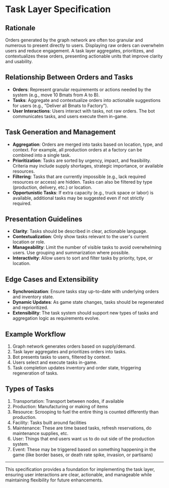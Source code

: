 # Task Layer Specification

## Rationale
Orders generated by the graph network are often too granular and numerous to present 
directly to users. Displaying raw orders can overwhelm users and reduce engagement. 
A task layer aggregates, prioritizes, and contextualizes these orders, presenting 
actionable units that improve clarity and usability.

## Relationship Between Orders and Tasks
- **Orders**: Represent granular requirements or actions needed by the system
    (e.g., move 10 Bmats from A to B).
- **Tasks**: Aggregate and contextualize orders into actionable suggestions for
  users (e.g., "Deliver all Bmats to Factory").
- **User Interactions**: Users interact with tasks, not raw orders. The bot 
 communicates tasks, and users execute them in-game.

## Task Generation and Management
- **Aggregation**: Orders are merged into tasks based on location, type, and context.
 For example, all production orders at a factory can be combined into a single task.
- **Prioritization**: Tasks are sorted by urgency, impact, and feasibility.
  Criteria may include supply shortages, strategic importance, or available resources.
- **Filtering**: Tasks that are currently impossible (e.g., lack required resources or access) are hidden. Tasks can also be filtered by type (production, delivery, etc.) or location.
- **Opportunistic Tasks**: If extra capacity (e.g., truck space or labor) is available,
  additional tasks may be suggested even if not strictly required.

## Presentation Guidelines
- **Clarity**: Tasks should be described in clear, actionable language.
- **Contextualization**: Only show tasks relevant to the user's current location or role.
- **Manageability**: Limit the number of visible tasks to avoid overwhelming users.
 Use grouping and summarization where possible.
- **Interactivity**: Allow users to sort and filter tasks by priority, type, or location.

## Edge Cases and Extensibility
- **Synchronization**: Ensure tasks stay up-to-date with underlying orders and inventory state.
- **Dynamic Updates**: As game state changes, tasks should be regenerated and reprioritized.
- **Extensibility**: The task system should support new types of tasks and aggregation logic as requirements evolve.

## Example Workflow
1. Graph network generates orders based on supply/demand.
2. Task layer aggregates and prioritizes orders into tasks.
3. Bot presents tasks to users, filtered by context.
4. Users select and execute tasks in-game.
5. Task completion updates inventory and order state, triggering regeneration of tasks.

## Types of Tasks

1. Transportation: Transport between nodes, if available
2. Production: Manufacturing or making of items
3. Resource: Scrooping to fuel the entire thing is counted differently than production.
4. Facility: Tasks built around facilities
5. Maintenance: These are time based tasks, refresh reservations, do maintenance supplies, etc.
6. User: Things that end users want us to do out side of the production system. 
7. Event: These may be triggered based on something happening in the game (like border bases, or death rate spike, invasion, or partisans)


---
This specification provides a foundation for implementing the task layer, ensuring user interactions are clear, 
actionable, and manageable while maintaining flexibility for future enhancements.

